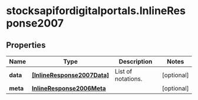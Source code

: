 # stocksapifordigitalportals.InlineResponse2007

## Properties

Name | Type | Description | Notes
------------ | ------------- | ------------- | -------------
**data** | [**[InlineResponse2007Data]**](InlineResponse2007Data.md) | List of notations. | [optional] 
**meta** | [**InlineResponse2006Meta**](InlineResponse2006Meta.md) |  | [optional] 


